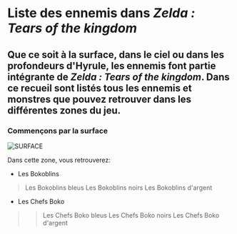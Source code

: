 # Liste des ennemis dans *Zelda : Tears of the kingdom*
## Que ce soit à la surface, dans le ciel ou dans les profondeurs d'Hyrule, les ennemis font partie intégrante de *Zelda : Tears of the kingdom*. Dans ce recueil sont listés tous les ennemis et monstres que pouvez retrouver dans les différentes zones du jeu.

### Commençons par la surface

![SURFACE](https://github.com/emmamichel19/RecueilEnnemisTOTK/assets/144808143/a2e66258-e1fa-4d43-875e-e1df5e57188e)






Dans cette zone, vous retrouverez:

* Les Bokoblins
>Les Bokoblins bleus
>Les Bokoblins noirs
>Les Bokoblins d'argent

* Les Chefs Boko
>>Les Chefs Boko bleus
>>Les Chefs Boko noirs
>>Les Chefs Boko d'argent
